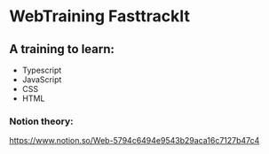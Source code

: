 # WebTraining FasttrackIt

## A training to learn:
* Typescript 
* JavaScript
* CSS
* HTML

### Notion theory:
https://www.notion.so/Web-5794c6494e9543b29aca16c7127b47c4
